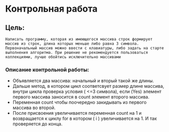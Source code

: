 # Контрольная работа
## Цель:

    Написать программу, которая из имеющегося массива строк формирует массив из строк, длина которых меньше либо равна 3 символа. Первоначальный массив можно ввести с клавиатуры, либо задать на старте выполнения алгоритма. При решение не рекомендуется пользоваться коллекциями, лучше обойтись исключительно массивами

### Описание контрольной работы: 

* Объявляется два массива: начальный и вторый такой же длины. 
* Дальше метод, в котором цикл соответсвует размер длине массива, внутри цикла проверка условия ( <=3 символа), если (Yes) элемент первого массива заносится в count элемент второго массива. 
* Переменная count чтобы поочередно закидывать из первого массива во второй. 
* После присвоения увеличивается переменная count на 1 и возвращается к циклу for в котором ( i ) увеличивается на 1. И так проверяется до конца.